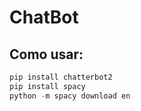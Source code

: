 # ChatBot

## Como usar:

```python
pip install chatterbot2
pip install spacy
python -m spacy download en
```
